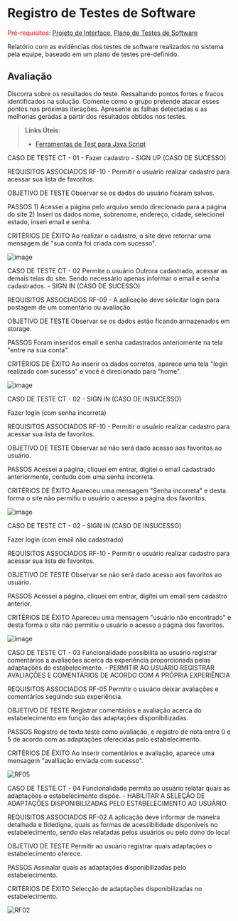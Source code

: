 # Registro de Testes de Software

<span style="color:red">Pré-requisitos: <a href="3-Projeto de Interface.md"> Projeto de Interface</a></span>, <a href="8-Plano de Testes de Software.md"> Plano de Testes de Software</a>

Relatório com as evidências dos testes de software realizados no sistema pela equipe, baseado em um plano de testes pré-definido.

## Avaliação

Discorra sobre os resultados do teste. Ressaltando pontos fortes e fracos identificados na solução. Comente como o grupo pretende atacar esses pontos nas próximas iterações. Apresente as falhas detectadas e as melhorias geradas a partir dos resultados obtidos nos testes.

> **Links Úteis**:
> - [Ferramentas de Test para Java Script](https://geekflare.com/javascript-unit-testing/)


CASO DE TESTE 	CT - 01 - Fazer cadastro - SIGN UP (CASO DE SUCESSO)

REQUISITOS ASSOCIADOS 	RF-10 - Permitir o usuário realizar cadastro para acessar sua lista de favoritos.

OBJETIVO DE TESTE 	Observar se os dados do usuário ficaram salvos.

PASSOS	1) Acessei a página pelo arquivo sendo direcionado para a página do site 2) Inseri os dados nome, sobrenome, endereço, cidade, selecionei estado, inseri email e senha.

CRITÉRIOS DE ÊXITO	Ao realizar o cadastro, o site deve retornar uma mensagem de "sua conta foi criada com sucesso".

![image](https://user-images.githubusercontent.com/111437215/204108431-34af89eb-4cf3-4c4a-880b-3c138bb6d44d.png)




CASO DE TESTE 	CT - 02 Permite o usuário Outrora cadastrado, acessar as demais telas do site. Sendo necessário apenas informar o email e senha cadastrados.  - SIGN IN (CASO DE SUCESSO)

REQUISITOS ASSOCIADOS 	RF-09 - A aplicação deve solicitar login para postagem de um comentário ou avaliação.

OBJETIVO DE TESTE 	Observar se os dados estão ficando armazenados em storage.

PASSOS	Foram inseridos email e senha cadastrados anteriomente na tela "entre na sua conta".

CRITÉRIOS DE ÊXITO	Ao inserir os dados corretos, aparece uma tela "login realizado com sucesso" e você é direcionado para "home".

![image](https://user-images.githubusercontent.com/111437215/204108486-f2e1ac8b-e683-4c42-a473-64fd951b1115.png)


CASO DE TESTE 	CT - 02 - SIGN IN (CASO DE INSUCESSO)

Fazer login (com senha incorreta)


REQUISITOS ASSOCIADOS 	RF-10 - Permitir o usuário realizar cadastro para acessar sua lista de favoritos.


OBJETIVO DE TESTE 	Observar se não será dado acesso aos favoritos ao usuário.


PASSOS	Acessei a página, cliquei em entrar, digitei o email cadastrado anteriormente, contudo com uma senha incorreta.


CRITÉRIOS DE ÊXITO	Apareceu uma mensagem "Senha incorreta" e desta forma o site não permitiu o usuário o acesso a página dos favoritos.


![image](https://user-images.githubusercontent.com/111437215/204110619-195cf443-f34c-42fd-801c-50141882fef1.png)



CASO DE TESTE CT - 02 - SIGN IN (CASO DE INSUCESSO)

Fazer login (com email não cadastrado)

REQUISITOS ASSOCIADOS 	RF-10 - Permitir o usuário realizar cadastro para acessar sua lista de favoritos.


OBJETIVO DE TESTE 	Observar se não será dado acesso aos favoritos ao usuário.


PASSOS	Acessei a página, cliquei em entrar, digitei um email sem cadastro anterior.


CRITÉRIOS DE ÊXITO	Apareceu uma mensagem "usuário não encontrado" e desta forma o site não permitiu o usuário o acesso a página dos favoritos.


![image](https://user-images.githubusercontent.com/111437215/204110685-81db57ef-d4e7-4af3-8b47-8de86699ace1.png)





CASO DE TESTE CT - 03 Funcionalidade possibilita ao usuário registrar comentários a avaliações acerca da experiência proporcionada pelas adaptações do estabelecimento. - PERMITIR AO USUÁRIO REGISTRAR AVALIAÇÕES E COMENTÁRIOS DE ACORDO COM A PRÓPRIA EXPERIÊNCIA

REQUISITOS ASSOCIADOS RF-05 Permitir o usuário deixar avaliações e comentários seguindo sua experiência.

OBJETIVO DE TESTE Registrar comentários e avaliação acerca do estabelecimento em função das adaptações disponibilizadas.

PASSOS Registro de texto teste como avaliação, e registro de nota entre 0 e 5 de acordo com as adaptações oferecidas pelo estabelecimento.

CRITÉRIOS DE ÊXITO Ao inserir comentários e avaliação, aparece uma mensagem "avalliação enviada com sucesso".

![RF05](https://user-images.githubusercontent.com/111434777/204109628-3ead95a3-bb0d-4393-a501-e66c73a6b8ca.jpg)


CASO DE TESTE CT - 04 Funcionalidade permita ao usuário relatar quais as adaptações o estabelecimento dispõe. - HABILITAR A SELEÇÃO DE ADAPTAÇÕES DISPONIBILIZADAS PELO ESTABELECIMENTO AO USUÁRIO.

REQUISITOS ASSOCIADOS RF-02 A aplicação deve informar de maneira detalhada e fidedigna, quais as formas de acessibilidade disponíveis no estabelecimento, sendo elas relatadas pelos usuários ou pelo dono do local

OBJETIVO DE TESTE Permitir ao usuário registrar quais adaptações o estabelecimento oferece.

PASSOS Assinalar quais as adaptações disponibilizadas pelo estabelecimento.

CRITÉRIOS DE ÊXITO Selecção de adaptações disponibilizadas no estabelecimento.

![RF02](https://user-images.githubusercontent.com/111434777/204109895-8f13aa94-3cfb-4afe-811b-98616b8b3a40.jpg)
